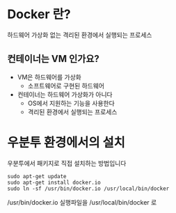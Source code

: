 # Docker 란?
하드웨어 가상화 없는 격리된 환경에서 실행되는 프로세스

## 컨테이너는 VM 인가요?
* VM은 하드웨어를 가상화
    * 소프트웨어로 구현된 하드웨어
* 컨테이너는 하드웨어 가상화가 아니다
    * OS에서 지원하는 기능을 사용한다
    * 격리된 환경에서 실행되는 프로세스

# 우분투 환경에서의 설치
우분투에서 패키지로 직접 설치하는 방법입니다

    sudo apt-get update
    sudo apt-get install docker.io
    sudo ln -sf /usr/bin/docker.io /usr/local/bin/docker

/usr/bin/docker.io 실행파일을 /usr/local/bin/docker 로 